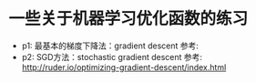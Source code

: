 # 一些关于机器学习优化函数的练习
* p1: 最基本的梯度下降法：gradient descent 参考:
* p2: SGD方法：stochastic gradient descent 参考: http://ruder.io/optimizing-gradient-descent/index.html